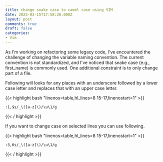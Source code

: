 ```yaml
---
title: change snake case to camel case using VIM
date: 2023-03-15T17:58:26.000Z
layout: post
comments: true
draft: false
categories:
- Vim
---
```

As I'm working on refactoring some legacy code, I've encountered the challenge of changing the variable naming convention. The current convention is not standardized, and I've noticed that snake case (e.g., first_name) is commonly used. One additional constraint is to only change part of a file. 

Following will looks for any places with an underscore followed by a lower case letter and replaces that with an upper case letter.

{{< highlight bash "linenos=table,hl_lines=8 15-17,linenostart=1" >}}

    :1,$s/_\([a-z]\)/\u\1/g

{{< / highlight >}}


If you want to change case on selected lines you can use following.

{{< highlight bash "linenos=table,hl_lines=8 15-17,linenostart=1" >}}


    :3,6s/_\([a-z]\)/\u\1/g

{{< / highlight >}}
